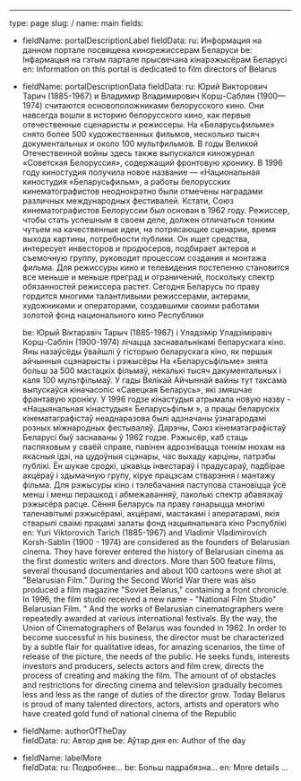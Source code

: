 ---
type: page
slug: /
name: main
fields:
  - fieldName: portalDescriptionLabel
    fieldData: 
      ru: Информация на данном портале посвящена кинорежиссерам Беларуси
      be: Інфармацыя на гэтым партале прысвечана кінарэжысёрам Беларусі
      en: Information on this portal is dedicated to film directors of Belarus
  - fieldName: portalDescriptionData
    fieldData: 
      ru: Юрий Викторович Тарич (1885-1967) и Владимир Владимирович Корш-Саблин (1900—1974) считаются основоположниками белорусского кино. Они навсегда вошли в историю белорусского кино, как первые отечественные сценаристы и режиссеры. На «Беларусьфильме» снято более 500 художественных фильмов, несколько тысяч документальных и около 100 мультфильмов. В годы Великой Отечественной войны здесь также выпускался киножурнал «Советская Белоруссия», содержащий фронтовую хронику. В 1996 году киностудия получила новое название — «Национальная киностудия «Беларусьфильм», a работы белорусских кинематографистов неоднократно были отмечены наградами различных международных фестивалей. Кстати, Союз кинематографистов Белоруссии был основан в 1962 году. Режиссер, чтобы стать успешным в своем деле, должен отличаться тонким чутьем на качественные идеи, на потрясающие сценарии, время выхода картины, потребности публики. Он ищет средства, интересует инвесторов и продюсеров, подбирает актеров и съемочную группу, руководит процессом создания и монтажа фильма. Для режиссуры кино и телевидения  постепенно становится все меньше и меньше преград и ограничений, поскольку спектр обязанностей режиссера растет. Сегодня Беларусь по праву гордится многими талантливыми режиссерами, актерами, художниками и операторами, создавшими своими работами золотой фонд национального кино Республики

      be: Юрый Віктаравіч Тарыч (1885-1967) і Уладзімір Уладзіміравіч Корш-Саблін (1900-1974) лічацца заснавальнікамі беларускага кіно. Яны назаўсёды ўвайшлі ў гісторыю беларускага кіно, як першыя айчынныя сцэнарысты і рэжысёры На «Беларусьфільме» знята больш за 500 мастацкіх фільмаў, некалькі тысяч дакументальных і каля 100 мультфільмаў. У гады Вялікай Айчыннай вайны тут таксама выпускаўся кіначасопіс «Савецкая Беларусь», які змяшчае франтавую хроніку. У 1996 годзе кінастудыя атрымала новую назву - «Нацыянальная кінастудыя« Беларусьфільм », a працы беларускіх кінематаграфістаў неаднаразова былі адзначаны ўзнагародамі розных міжнародных фестываляў. Дарэчы, Саюз кінематаграфістаў Беларусі быў заснаваны ў 1962 годзе. Рэжысёр, каб стаць паспяховым у сваёй справе, павінен адрознівацца тонкім нюхам на якасныя ідэі, на цудоўныя сцэнары, час выхаду карціны, патрэбы публікі. Ён шукае сродкі, цікавіць інвестараў і прадусараў, падбірае акцёраў і здымачную групу, кіруе працэсам стварэння і мантажу фільма. Для рэжысуры кіно і тэлебачання паступова становіцца ўсё менш і менш перашкод і абмежаванняў, паколькі спектр абавязкаў рэжысёра расце. Сёння Беларусь па праву ганарыцца многімі таленавітымі рэжысёрамі, акцёрамі, мастакамі і аператарамі, якія стварылі сваімі працамі залаты фонд нацыянальнага кіно Рэспублікі
      en: Yuri Viktorovich Tarich (1885-1967) and Vladimir Vladimirovich Korsh-Sablin (1900 - 1974) are considered as the founders of Belarusian cinema. They have forever entered the history of Belarusian cinema as the first domestic writers and directors. More than 500 feature films, several thousand documentaries and about 100 cartoons were shot at "Belarusian Film." During the Second World War there was also produced a film magazine "Soviet Belarus," containing a front chronicle. In 1996, the film studio received a new name - "National Film Studio" Belarusian Film. " And the works of Belarusian cinematographers were repeatedly awarded at various international festivals. By the way, the Union of Cinematographers of Belarus was founded in 1962. In order to become successful in his business, the director must be characterized by a subtle flair for qualitative ideas, for amazing scenarios, the time of release of the picture, the needs of the public. He seeks funds, interests investors and producers, selects actors and film crew, directs the process of creating and making the film. The amount of of obstacles and restrictions for directing cinema and television gradually becomes less and less as the range of duties of the director grow. Today Belarus is proud of many talented directors, actors, artists and operators who have created gold fund of national cinema of the Republic

  - fieldName: authorOfTheDay    
    fieldData:
      ru: Автор дня
      be: Аўтар дня
      en: Author of the day
  - fieldName: labelMore    
    fieldData:
      ru: Подробнее...
      be: Больш падрабязна...
      en: More details ...      
      

